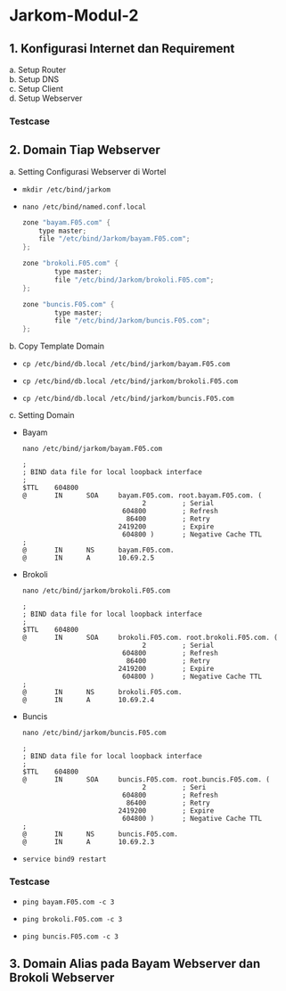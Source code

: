 # Jarkom-Modul-2

## 1. Konfigurasi Internet dan Requirement

a. Setup Router  
b. Setup DNS  
c. Setup Client  
d. Setup Webserver

### Testcase

## 2. Domain Tiap Webserver

a. Setting Configurasi Webserver di Wortel
  - ```
    mkdir /etc/bind/jarkom
    ```
  - ```
    nano /etc/bind/named.conf.local
    ```
    ```c
    zone "bayam.F05.com" {
        type master;
        file "/etc/bind/Jarkom/bayam.F05.com";
    };
    
    zone "brokoli.F05.com" {
            type master;
            file "/etc/bind/Jarkom/brokoli.F05.com";
    };
    
    zone "buncis.F05.com" {
            type master;
            file "/etc/bind/Jarkom/buncis.F05.com";
    };

    ```

b. Copy Template Domain
  - ```
    cp /etc/bind/db.local /etc/bind/jarkom/bayam.F05.com
    ```
  - ```
    cp /etc/bind/db.local /etc/bind/jarkom/brokoli.F05.com
    ```
  - ```
    cp /etc/bind/db.local /etc/bind/jarkom/buncis.F05.com
    ```
c. Setting Domain
  - Bayam
    ```
    nano /etc/bind/jarkom/bayam.F05.com
    ```
    ```
    ;
    ; BIND data file for local loopback interface
    ;
    $TTL    604800
    @       IN      SOA     bayam.F05.com. root.bayam.F05.com. (
                                  2         ; Serial
                             604800         ; Refresh
                              86400         ; Retry
                            2419200         ; Expire
                             604800 )       ; Negative Cache TTL
    ;
    @       IN      NS      bayam.F05.com.
    @       IN      A       10.69.2.5
    ```
    
  - Brokoli
    ```
    nano /etc/bind/jarkom/brokoli.F05.com
    ```
    ```
    ;
    ; BIND data file for local loopback interface
    ;
    $TTL    604800
    @       IN      SOA     brokoli.F05.com. root.brokoli.F05.com. (
                                  2         ; Serial
                             604800         ; Refresh
                              86400         ; Retry
                            2419200         ; Expire
                             604800 )       ; Negative Cache TTL
    ;
    @       IN      NS      brokoli.F05.com.
    @       IN      A       10.69.2.4
    ```
  - Buncis
    ```
    nano /etc/bind/jarkom/buncis.F05.com
    ```
    ```
    ;
    ; BIND data file for local loopback interface
    ;
    $TTL    604800
    @       IN      SOA     buncis.F05.com. root.buncis.F05.com. (
                                  2         ; Seri
                             604800         ; Refresh
                              86400         ; Retry
                            2419200         ; Expire
                             604800 )       ; Negative Cache TTL
    ;
    @       IN      NS      buncis.F05.com.
    @       IN      A       10.69.2.3
    ```
  - ```
    service bind9 restart
    ```

### Testcase

  - ```
    ping bayam.F05.com -c 3
    ```
  - ```
    ping brokoli.F05.com -c 3
    ```
  - ```
    ping buncis.F05.com -c 3
    ```
 
 


## 3. Domain Alias pada Bayam Webserver dan Brokoli Webserver


